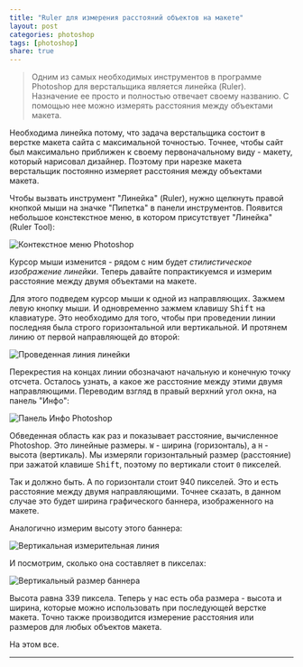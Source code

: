 ```yaml
---
title: "Ruler для измерения расстояний объектов на макете"
layout: post
categories: photoshop
tags: [photoshop]
share: true
---
```


> Одним из самых необходимых инструментов в программе Photoshop для верстальщика является линейка (Ruler). Назначение ее просто и полностью отвечает своему названию. С помощью нее можно измерять расстояния между объектами макета.

Необходима линейка потому, что задача верстальщика состоит в верстке макета сайта с максимальной точностью. Точнее, чтобы сайт был максимально приближен к своему первоначальному виду - макету, который нарисовал дизайнер. Поэтому при нарезке макета верстальщик постоянно измеряет расстояния между объектами макета.

Чтобы вызвать инструмент "Линейка" (Ruler), нужно щелкнуть правой кнопкой мыши на значке "Пипетка" в панели инструментов. Появится небольшое констекстное меню, в котором присутствует "Линейка" (Ruler Tool):

![Контекстное меню Photoshop]({{site.url}}/images/uploads/2013/10/ruler-context-menu.png)

Курсор мыши изменится - рядом с ним будет *стилистическое изображение линейки*. Теперь давайте попрактикуемся и измерим расстояние между двумя объектами на макете.

Для этого подведем курсор мыши к одной из направляющих. Зажмем левую кнопку мыши. И одновременно зажмем клавишу <kbd>Shift</kbd> на клавиатуре. Это необходимо для того, чтобы при проведении линии последняя была строго горизонтальной или вертикальной. И протянем линию от первой направляющей до второй:

![Проведенная линия линейки]({{site.url}}/images/uploads/2013/10/line-ruler.png)

Перекрестия на концах линии обозначают начальную и конечную точку отсчета. Осталось узнать, а какое же расстояние между этими двумя направляющими. Переводим взгляд в правый верхний угол окна, на панель "Инфо":

![Панель Инфо Photoshop]({{site.url}}/images/uploads/2013/10/panel-info.png)

Обведенная область как раз и показывает расстояние, вычисленное Photoshop. Это линейные размеры. `W` - ширина (горизонталь), а `H` - высота (вертикаль). Мы измеряли горизонтальный размер (расстояние) при зажатой клавише <kbd>Shift</kbd>, поэтому по вертикали стоит `0` пикселей.

Так и должно быть. А по горизонтали стоит 940 пикселей. Это и есть расстояние между двумя направляющими. Точнее сказать, в данном случае это будет ширина графического баннера, изображенного на макете.

Аналогично измерим высоту этого баннера:

![Вертикальная измерительная линия]({{site.url}}/images/uploads/2013/10/vertical-line-ruler.png)

И посмотрим, сколько она составляет в пикселах:

![Вертикальный размер баннера]({{site.url}}/images/uploads/2013/10/vertical-size.png)

Высота равна 339 пиксела. Теперь у нас есть оба размера - высота и ширина, которые можно использовать при последующей верстке макета. Точно также производится измерение расстояния или размеров для любых объектов макета.

На этом все.

---
